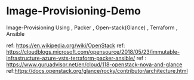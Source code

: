 # Image-Provisioning-Demo
Image-Provisioning Using , Packer , Open-stack(Glance) , Terraform , Ansible 

ref: https://en.wikipedia.org/wiki/OpenStack
ref: https://cloudblogs.microsoft.com/opensource/2018/05/23/immutable-infrastructure-azure-vsts-terraform-packer-ansible/
ref : https://www.guruadvisor.net/en/cloud/118-openstack-nova-and-glance
ref:https://docs.openstack.org/glance/rocky/contributor/architecture.html


